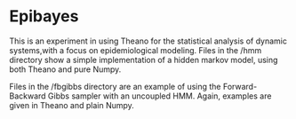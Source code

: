Epibayes
========

This is an experiment in using Theano for the statistical analysis of dynamic systems,with a focus on epidemiological modeling. Files in the /hmm directory show a simple implementation of a hidden markov model, using both Theano and pure Numpy.

Files in the /fbgibbs directory are an example of using the Forward-Backward Gibbs sampler with an uncoupled HMM. Again, examples are given in Theano and plain Numpy.